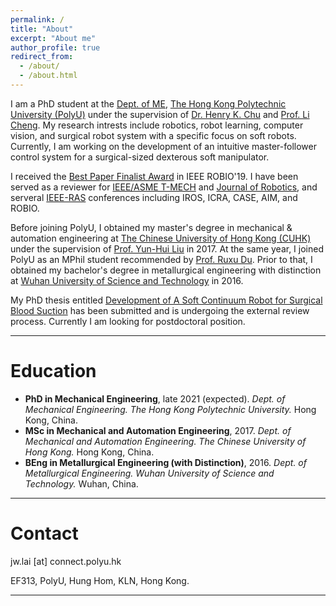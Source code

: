 ```yaml
---
permalink: /
title: "About"
excerpt: "About me"
author_profile: true
redirect_from: 
  - /about/
  - /about.html
---
```




I am a PhD student at the [Dept. of ME](https://www.polyu.edu.hk/me/), [The Hong Kong Polytechnic University (PolyU)](https://www.polyu.edu.hk) under the supervision of [Dr. Henry K. Chu](https://www.polyu.edu.hk/me/people/academic-teaching-staff/chu-kar-hang-henry-dr/) and [Prof. Li Cheng](https://www.polyu.edu.hk/me/people/academic-teaching-staff/cheng-li-prof/). My research intrests include robotics, robot learning, computer vision, and surgical robot system with a specific focus on soft robots. Currently, I am working on the development of an intuitive master-follower control system for a surgical-sized dexterous soft manipulator.

I received the [Best Paper Finalist Award](https://www.polyu.edu.hk/me/me-phd-student-awarded-best-paper-finalist-in-robio-2019/) in IEEE ROBIO'19. I have been served as a reviewer for [IEEE/ASME T-MECH](https://ieeexplore.ieee.org/xpl/RecentIssue.jsp?punumber=3516) and [Journal of Robotics](https://www.hindawi.com/journals/jr/?utm_source=google&utm_medium=cpc&utm_campaign=HDW_MRKT_GBL_SUB_ADWO_PAI_DYNA_JOUR_X&gclid=CjwKCAjw8cCGBhB6EiwAgORey05lWxnHsGj6MDnHNrhP9D4DXIcY4DPx6TSVg2yATY0Q4MkkpRzT6xoC70IQAvD_BwE), and serveral [IEEE-RAS](https://www.ieee-ras.org/) conferences including IROS, ICRA, CASE, AIM, and ROBIO.

Before joining PolyU, I obtained my master's degree in mechanical & automation engineering at [The Chinese University of Hong Kong (CUHK)](https://www4.mae.cuhk.edu.hk/) under the supervision of [Prof. Yun-Hui Liu](http://ri.cuhk.edu.hk/yhliu) in 2017. At the same year, I joined PolyU as an MPhil student recommended by [Prof. Ruxu Du](http://sourcedb.siat.cas.cn/yw/zjrc/200907/t20090713_2066905.html). Prior to that, I obtained my bachelor's degree in metallurgical engineering with distinction at [Wuhan University of Science and Technology](https://www.wust.edu.cn/english/) in 2016.

My PhD thesis entitled [Development of A Soft Continuum Robot for Surgical Blood Suction]() has been submitted and is undergoing the external review process. Currently I am looking for postdoctoral position.

---

Education
======
+ **PhD in Mechanical Engineering**, late 2021 (expected).
_Dept. of Mechanical Engineering._
_The Hong Kong Polytechnic University._
Hong Kong, China.
+ **MSc in Mechanical and Automation Engineering**, 2017.
_Dept. of Mechanical and Automation Engineering._
_The Chinese University of Hong Kong._
Hong Kong, China.
+ **BEng in Metallurgical Engineering (with Distinction)**, 2016.
_Dept. of Metallurgical Engineering._
_Wuhan University of Science and Technology._
Wuhan, China.


---

Contact
======
<!-- jiewen.lai [æ] polyu [ð] edu [ð] hk -->

jw.lai [at] connect.polyu.hk

EF313, PolyU, Hung Hom, KLN, Hong Kong.

<!-- <body> <small><script type="text/javascript" id="clustrmaps" src="//cdn.clustrmaps.com/map_v2.js?cl=080808&w=220&t=n&d=pWPP3H6tu6piSitaO1ly8AJ_73sTJ9bEIzk5Pzekk6o&co=ffffff&ct=808080&cmo=3acc3a&cmn=ff5353"></script></small></body> -->


---

<!-- <small><script type="text/javascript"> document.write("Page was last modified on: " + document.lastModified + " HKT");</script></small> -->

<small><script type="text/javascript"> document.write("Page was last modified on: January 15, 2021");</script></small>

